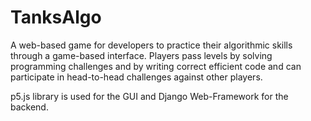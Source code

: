 # TanksAlgo
A web-based game for developers to practice their algorithmic skills through a game-based interface.
Players pass levels by solving programming challenges and by writing correct efficient code and can participate in head-to-head challenges against other players.

p5.js library is used for the GUI and Django Web-Framework for the backend.
